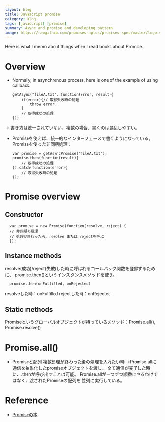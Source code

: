 ```yaml
---
layout: blog
title: Javascript promise
category: blog
tags: [javascript] [promise]
summary: Async and promise and developing pattern
image: https://rawgithub.com/promises-aplus/promises-spec/master/logo.svg
---
```


Here is what I memo about things when I read books about Promise.

# Overview

* Normally, in asynchronous process, here is one of the example of using callback.

      getAsync("fileA.txt", function(error, result){
          if(error){// 取得失敗時の処理
              throw error;
          }
          // 取得成功の処理
      });
-> 書き方は統一されていない、複数の場合、書くのは混乱しやすい。
* Promiseを使えば、統一的なインターフェースで書くようになっている。
Promiseを使った非同期処理：

      var promise = getAsyncPromise("fileA.txt");
      promise.then(function(result){
          // 取得成功の処理
      }).catch(function(error){
          // 取得失敗時の処理
      });

# Promise overview

## Constructor

      var promise = new Promise(function(resolve, reject) {
      // 非同期の処理
      // 処理が終わったら、resolve または rejectを呼ぶ
      });

## Instance methods

resolve(成功)/reject(失敗)した時に呼ばれるコールバック関数を登録するために、
promise.then()というインスタンスメソッドを使う。

      promise.then(onFulfilled, onRejected)

resolveした時：onFulfilled
rejectした時：onRejected

## Static methods

Promiseというグローバルオブジェクトが持っているメソッド：Promise.all(), Promise.resolve()


# Promise.all()

* Promiseと配列
複数処理が終わった後の処理を入れたい時
→Promise.allに通信を抽象化したpromiseオブジェクトを渡し、
全て通信が完了した時に、.thenが呼び出すことは可能。
Promise.allが一つずつ順番にやるわけではなく、渡されたPromiseの配列を
並列に実行している。

# Reference

* [Promiseの本](http://azu.github.io/promises-book)
